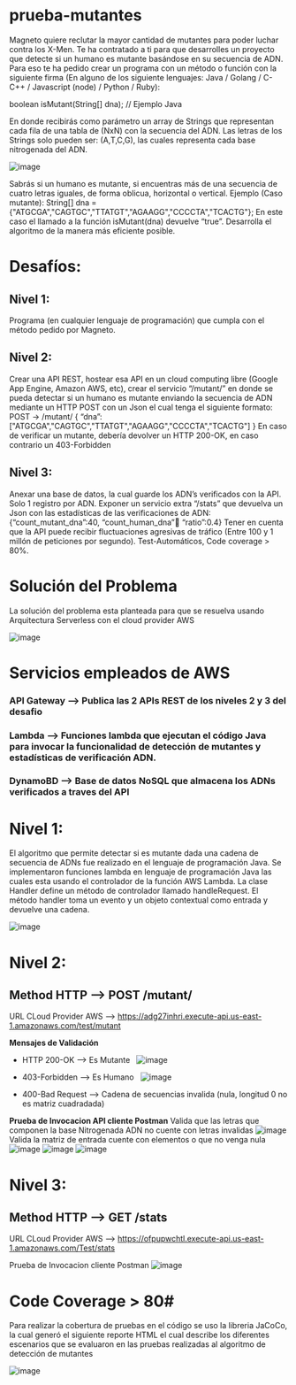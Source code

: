 # prueba-mutantes

Magneto quiere reclutar la mayor cantidad de mutantes para poder luchar
contra los X-Men.
Te ha contratado a ti para que desarrolles un proyecto que detecte si un
humano es mutante basándose en su secuencia de ADN.
Para eso te ha pedido crear un programa con un método o función con la siguiente firma (En
alguno de los siguiente lenguajes: Java / Golang / C-C++ / Javascript (node) / Python / Ruby):

boolean isMutant(String[] dna); // Ejemplo Java

En donde recibirás como parámetro un array de Strings que representan cada fila de una tabla
de (NxN) con la secuencia del ADN. Las letras de los Strings solo pueden ser: (A,T,C,G), las
cuales representa cada base nitrogenada del ADN.

![image](https://user-images.githubusercontent.com/56520213/109398228-9c5ded80-7909-11eb-960e-4983e1defb0e.png)

Sabrás si un humano es mutante, si encuentras más de una secuencia de cuatro letras
iguales​, de forma oblicua, horizontal o vertical.
Ejemplo (Caso mutante):
String[] dna = {"ATGCGA","CAGTGC","TTATGT","AGAAGG","CCCCTA","TCACTG"};
En este caso el llamado a la función isMutant(dna) devuelve “true”.
Desarrolla el algoritmo de la manera más eficiente posible.

# **Desafíos:**
## **Nivel 1:**
Programa (en cualquier lenguaje de programación) que cumpla con el método pedido por
Magneto.
## **Nivel 2:**
Crear una API REST, hostear esa API en un cloud computing libre (Google App Engine,
Amazon AWS, etc), crear el servicio “/mutant/” en donde se pueda detectar si un humano es
mutante enviando la secuencia de ADN mediante un HTTP POST con un Json el cual tenga el
siguiente formato:
POST → /mutant/
{
“dna”:["ATGCGA","CAGTGC","TTATGT","AGAAGG","CCCCTA","TCACTG"]
}
En caso de verificar un mutante, debería devolver un HTTP 200-OK, en caso contrario un
403-Forbidden

## **Nivel 3:**
Anexar una base de datos, la cual guarde los ADN’s verificados con la API.
Solo 1 registro por ADN.
Exponer un servicio extra “/stats” que devuelva un Json con las estadísticas de las
verificaciones de ADN: {“count_mutant_dna”:40, “count_human_dna”:100: “ratio”:0.4}
Tener en cuenta que la API puede recibir fluctuaciones agresivas de tráfico (Entre 100 y 1
millón de peticiones por segundo).
Test-Automáticos, Code coverage > 80%.

# Solución del Problema

La solución del problema esta planteada para que se resuelva usando Arquitectura Serverless con el cloud provider AWS

![image](https://user-images.githubusercontent.com/56520213/109396854-9401b480-7901-11eb-9b01-7a206904ebb8.png)

# Servicios empleados de AWS
### **API Gateway** --> Publica las 2 APIs REST de los niveles 2 y 3 del desafio
### **Lambda** --> Funciones lambda que ejecutan el código Java para invocar la funcionalidad de detección de mutantes y estadísticas de verificación ADN.
### **DynamoBD** --> Base de datos NoSQL que almacena los ADNs verificados a traves del API

# **Nivel 1:** 

El algoritmo que permite detectar si es mutante dada una cadena de secuencia de ADNs fue realizado en el lenguaje de programación Java.
Se implementaron funciones lambda en lenguaje de programación Java las cuales esta usando el controlador de la función AWS Lambda. La clase Handler define un método de controlador llamado handleRequest. El método handler toma un evento y un objeto contextual como entrada y devuelve una cadena. 

![image](https://user-images.githubusercontent.com/56520213/109398064-50f70f80-7908-11eb-8051-47ec7ca225b2.png)


# **Nivel 2:**
## Method HTTP --> POST /mutant/
 URL CLoud Provider AWS  -->  https://adg27inhri.execute-api.us-east-1.amazonaws.com/test/mutant
 
 **Mensajes de Validación** &nbsp;
 * HTTP 200-OK --> Es Mutante &nbsp;
 ![image](https://user-images.githubusercontent.com/56520213/109658924-22aa4780-7b35-11eb-8fa0-b08059dae8fd.png)

 * 403-Forbidden --> Es Humano &nbsp;
 ![image](https://user-images.githubusercontent.com/56520213/109659121-5b4a2100-7b35-11eb-844d-44aa18ab14fa.png)

 * 400-Bad Request --> Cadena de secuencias invalida (nula, longitud 0 no es matriz cuadradada) &nbsp;
 
 **Prueba de Invocacion API  cliente Postman**
Valida que las letras que componen la base Nitrogenada ADN no cuente con letras invalidas
![image](https://user-images.githubusercontent.com/56520213/109657828-efb38400-7b33-11eb-8264-4e5902297ce9.png)
Valida la matriz de entrada cuente con elementos o que no venga nula
![image](https://user-images.githubusercontent.com/56520213/109659677-eaefcf80-7b35-11eb-8f33-93cf9073a0f4.png)
 ![image](https://user-images.githubusercontent.com/56520213/109397101-06bf5f80-7903-11eb-8add-d58f9b5bb75a.png)
 ![image](https://user-images.githubusercontent.com/56520213/109397875-19d42e80-7907-11eb-95a6-64d3408efa27.png)


 
#  **Nivel 3:**
## Method HTTP --> GET /stats
 URL CLoud Provider AWS -->  https://ofpupwchtl.execute-api.us-east-1.amazonaws.com/Test/stats
 
 Prueba de Invocacion cliente Postman
 ![image](https://user-images.githubusercontent.com/56520213/109397047-b21be480-7902-11eb-81ae-d4339297373c.png)
 
 # **Code Coverage > 80#**
 
 Para realizar la cobertura de pruebas en el código se uso la libreria JaCoCo, la cual generó el siguiente reporte HTML el cual describe los diferentes escenarios que se evaluaron en las pruebas realizadas al algoritmo de detección de mutantes 

 ![image](https://user-images.githubusercontent.com/56520213/109402030-75f77c80-7920-11eb-8976-a722d3d82bde.png)
 
